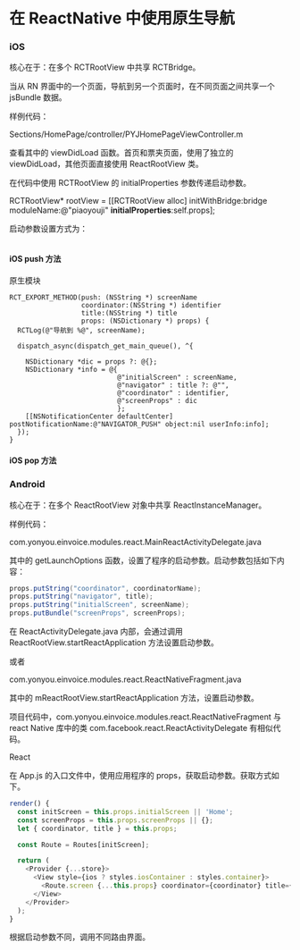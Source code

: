 # 在 ReactNative 中使用原生导航

### iOS

核心在于：在多个 RCTRootView 中共享 RCTBridge。

当从 RN 界面中的一个页面，导航到另一个页面时，在不同页面之间共享一个 jsBundle 数据。

样例代码：

Sections/HomePage/controller/PYJHomePageViewController.m

查看其中的 viewDidLoad 函数。首页和票夹页面，使用了独立的 viewDidLoad，其他页面直接使用 ReactRootView 类。

在代码中使用 RCTRootView 的 initialProperties 参数传递启动参数。

RCTRootView\* rootView = \[\[RCTRootView alloc\] initWithBridge:bridge moduleName:@"piaoyouji" **initialProperties**:self.props\];

启动参数设置方式为：

```

```

#### iOS push 方法

原生模块

```objectc
RCT_EXPORT_METHOD(push: (NSString *) screenName
                  coordinator:(NSString *) identifier
                  title:(NSString *) title
                  props: (NSDictionary *) props) {
  RCTLog(@"导航到 %@", screenName);

  dispatch_async(dispatch_get_main_queue(), ^{

    NSDictionary *dic = props ?: @{};
    NSDictionary *info = @{
                           @"initialScreen" : screenName,
                           @"navigator" : title ?: @"",
                           @"coordinator" : identifier,
                           @"screenProps" : dic
                           };
    [[NSNotificationCenter defaultCenter] postNotificationName:@"NAVIGATOR_PUSH" object:nil userInfo:info];
  });
}
```

#### iOS pop 方法

### Android

核心在于：在多个 ReactRootView 对象中共享 ReactInstanceManager。

样例代码：

com.yonyou.einvoice.modules.react.MainReactActivityDelegate.java

其中的 getLaunchOptions 函数，设置了程序的启动参数。启动参数包括如下内容：

```java
props.putString("coordinator", coordinatorName);
props.putString("navigator", title);
props.putString("initialScreen", screenName);
props.putBundle("screenProps", screenProps);
```

在 ReactActivityDelegate.java 内部，会通过调用 ReactRootView.startReactApplication 方法设置启动参数。

或者

com.yonyou.einvoice.modules.react.ReactNativeFragment.java

其中的 mReactRootView.startReactApplication 方法，设置启动参数。

项目代码中，com.yonyou.einvoice.modules.react.ReactNativeFragment 与 react Native 库中的类 com.facebook.react.ReactActivityDelegate 有相似代码。

React

在 App.js 的入口文件中，使用应用程序的 props，获取启动参数。获取方式如下。

```js
render() {
  const initScreen = this.props.initialScreen || 'Home';
  const screenProps = this.props.screenProps || {};
  let { coordinator, title } = this.props;

  const Route = Routes[initScreen];

  return (
    <Provider {...store}>
      <View style={ios ? styles.iosContainer : styles.container}>
        <Route.screen {...this.props} coordinator={coordinator} title={title} />
      </View>
    </Provider>
  );
}
```

根据启动参数不同，调用不同路由界面。

